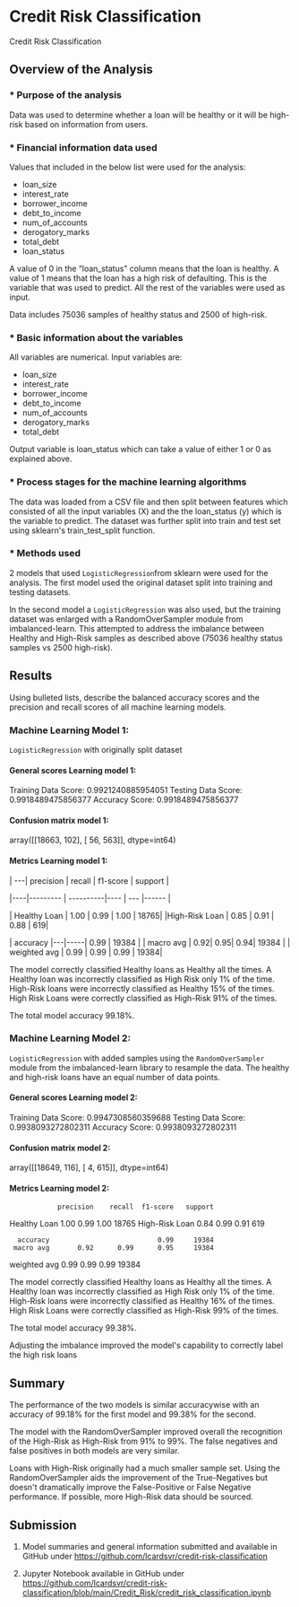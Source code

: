 # Credit Risk Classification
Credit Risk Classification


## Overview of the Analysis


### * Purpose of the analysis

Data was used to determine whether a loan will be healthy or it will be high-risk based on information from users.

### * Financial information data used

Values that included in the below list were used for the analysis:

- loan_size 
- interest_rate
- borrower_income
- debt_to_income
- num_of_accounts
- derogatory_marks
- total_debt
- loan_status

A value of 0 in the “loan_status” column means that the loan is healthy. A value of 1 means that the loan has a high risk of defaulting. This is the variable that was used to predict. All the rest of the variables were used as input.

Data includes 75036 samples of healthy status and 2500 of high-risk.

### * Basic information about the variables 

All variables are numerical. Input variables are:

- loan_size 
- interest_rate
- borrower_income
- debt_to_income
- num_of_accounts
- derogatory_marks
- total_debt

Output variable is loan_status which can take a value of either 1 or 0 as explained above.

### * Process stages for the machine learning algorithms 

The data was loaded from a CSV file and then split between features which consisted of all the input variables (X) and the the loan_status (y) which is the variable to predict. The dataset was further split into train and test set using sklearn's train_test_split function.


### * Methods used

2 models that used `LogisticRegression`from sklearn were used for the analysis. The first model used the original dataset split into training and testing datasets.

In the second model a `LogisticRegression` was also used, but the training dataset was enlarged with a RandomOverSampler module from imbalanced-learn. This attempted to address the imbalance between Healthy and High-Risk samples as described above (75036 healthy status samples vs 2500 high-risk).

## Results

Using bulleted lists, describe the balanced accuracy scores and the precision and recall scores of all machine learning models.

### Machine Learning Model 1:

`LogisticRegression` with originally split dataset

#### General scores Learning model 1:

Training Data Score: 0.9921240885954051
Testing Data Score: 0.9918489475856377
Accuracy Score: 0.9918489475856377

#### Confusion matrix model 1:

array([[18663,   102],
       [   56,   563]], dtype=int64)


#### Metrics Learning model 1:

| ---|               precision   | recall  | f1-score  | support |

|----|---------      | ----------|----     | ---       |------   |

|  Healthy Loan |      1.00  |    0.99 |     1.00 |    18765|
|High-Risk Loan  |     0.85  |    0.91  |    0.88 |      619|

 |     accuracy   |---|-----|               0.99   |  19384 |
 |    macro avg |      0.92|      0.95|      0.94|     19384 |
 | weighted avg |      0.99 |     0.99  |    0.99  |   19384|

The model correctly classified Healthy loans as Healthy all the times. A Healthy loan was incorrectly classified as High Risk only 1% of the time. High-Risk loans were incorrectly classified as Healthy 15% of the times. High Risk Loans were correctly classified as High-Risk 91% of the times. 

The total model accuracy 99.18%. 


### Machine Learning Model 2:

`LogisticRegression` with added samples using the `RandomOverSampler` module from the imbalanced-learn library to resample the data. The healthy and high-risk loans have an equal number of data points. 

#### General scores Learning model 2:

Training Data Score: 0.9947308560359688
Testing Data Score: 0.9938093272802311
Accuracy Score: 0.9938093272802311

#### Confusion matrix model 2:

array([[18649,   116],
       [    4,   615]], dtype=int64)

#### Metrics Learning model 2:

                precision    recall  f1-score   support

  Healthy Loan       1.00      0.99      1.00     18765
High-Risk Loan       0.84      0.99      0.91       619

      accuracy                           0.99     19384
     macro avg       0.92      0.99      0.95     19384
  weighted avg       0.99      0.99      0.99     19384

The model correctly classified Healthy loans as Healthy all the times. A Healthy loan was incorrectly classified as High Risk only 1% of the time. High-Risk loans were incorrectly classified as Healthy 16% of the times. High Risk Loans were correctly classified as High-Risk 99% of the times. 

The total model accuracy 99.38%. 

Adjusting the imbalance improved the model's capability to correctly label the high risk loans

## Summary

The performance of the two models is similar accuracywise with an accuracy of 99.18% for the first model and 99.38% for the second.

The model with the RandomOverSampler improved overall the recognition of the High-Risk as High-Risk from 91% to 99%. The false negatives and false positives in both models are very similar. 

Loans with High-Risk originally had a much smaller sample set. Using the RandomOverSampler aids the improvement of the True-Negatives but doesn't dramatically improve the False-Positive or False Negative performance. If possible, more High-Risk data should be sourced.


## Submission

1. Model summaries and general information submitted and available in GitHub under https://github.com/lcardsvr/credit-risk-classification

2. Jupyter Notebook available in GitHub under https://github.com/lcardsvr/credit-risk-classification/blob/main/Credit_Risk/credit_risk_classification.ipynb